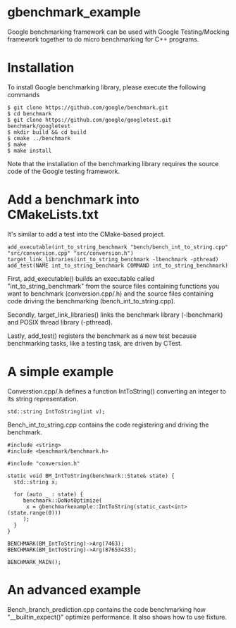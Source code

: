 # gbenchmark_example

Google benchmarking framework can be used with Google Testing/Mocking framework together to do micro benchmarking for C++ programs.

# Installation

To install Google benchmarking library, please execute the following commands

```
$ git clone https://github.com/google/benchmark.git
$ cd benchmark
$ git clone https://github.com/google/googletest.git benchmark/googletest
$ mkdir build && cd build
$ cmake ../benchmark
$ make
$ make install
```

Note that the installation of the benchmarking library requires the source code of the Google testing framework.

# Add a benchmark into CMakeLists.txt

It's similar to add a test into the CMake-based project. 

```
add_executable(int_to_string_benchmark "bench/bench_int_to_string.cpp" "src/conversion.cpp" "src/conversion.h")
target_link_libraries(int_to_string_benchmark -lbenchmark -pthread)
add_test(NAME int_to_string_benchmark COMMAND int_to_string_benchmark)
```

First, add_executable() builds an executable called "int_to_string_benchmark" from the source files containing functions you want to benchmark (conversion.cpp/.h) and the source files containing code driving the benchmarking (bench_int_to_string.cpp).

Secondly, target_link_libraries() links the benchmark library (-lbenchmark) and POSIX thread library (-pthread).

Lastly, add_test() registers the benchmark as a new test because benchmarking tasks, like a testing task, are driven by CTest.

# A simple example

Converstion.cpp/.h defines a function IntToString() converting an integer to its string representation.

```
std::string IntToString(int v);
```

Bench_int_to_string.cpp contains the code registering and driving the benchmark.

```
#include <string>
#include <benchmark/benchmark.h>

#include "conversion.h"

static void BM_IntToString(benchmark::State& state) {
  std::string x;

  for (auto _ : state) {
     benchmark::DoNotOptimize(
      x = gbenchmarkexample::IntToString(static_cast<int>(state.range(0)))
     );
  }
}

BENCHMARK(BM_IntToString)->Arg(7463);
BENCHMARK(BM_IntToString)->Arg(87653433);

BENCHMARK_MAIN();
```  
  
# An advanced example

Bench_branch_prediction.cpp contains the code benchmarking how "__builtin_expect()" optimize performance. It also shows how to use fixture.
